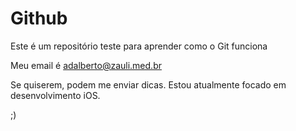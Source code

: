 # Github

Este é um repositório teste para aprender como o Git funciona

Meu email é [adalberto@zauli.med.br](adalberto@zauli.md.br)

Se quiserem, podem me enviar dicas. Estou atualmente focado em desenvolvimento iOS.

;)


